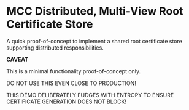 # MCC Distributed, Multi-View Root Certificate Store

A quick proof-of-concept to implement a shared root certificate store supporting distributed responsibilities.

**CAVEAT**

This is a minimal functionality proof-of-concept only.

DO NOT USE THIS EVEN CLOSE TO PRODUCTION!

THIS DEMO DELIBERATELY FUDGES WITH ENTROPY TO ENSURE CERTIFICATE GENERATION DOES NOT BLOCK!

